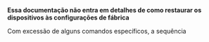 **Essa documentação não entra em detalhes de como restaurar os dispositivos às configurações de fábrica**

Com excessão de alguns comandos específicos, a sequência 